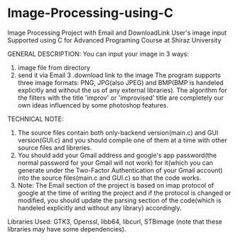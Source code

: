 # Image-Processing-using-C
Image Processing Project with Email and DownloadLink User's image input Supported using C for
Advanced Programing Course at Shiraz University

GENERAL DESCRIPTION:
  You can input your image in 3 ways: 
  1. image file from directory 
  2. send it via Email
  3 .download link to the image
  The program supports three image formats: PNG, JPG(also JPEG) and BMP(BMP is handeled explicitly and without the us of any external libraries).
  The algorithm for the filters with the title 'improv' or 'improvised' title are completely our own ideas influenced by some photoshop features.

TECHNICAL NOTE:
  1. The source files contain both only-backend version(main.c) and GUI version(GUI.c) and you should compile one of them at a time with other source       files and libreries. 
  2. You should add your Gmail address and google's app password(the normal password for your Gmail will not work) for it(which you can generate under      the Two-Factor Authentication of your Gmail account)        into the source files(main.c and GUI.c) so that the code works.
  3. Note: The Email section of the project is based on imap protocol of google at the time of writing the project and if the protocol is changed       or modified, you should update the parsing section of the       code(which is handeled explicitly and without any library) accordingly.
    

Libraries Used: 
  GTK3, Openssl, libb64, libcurl, STBimage (note that these libraries may have some dependencies).

